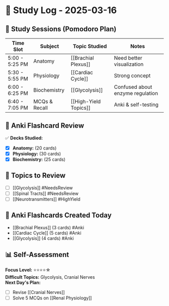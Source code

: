 # 📅 Study Log - 2025-03-16

## 📌 Study Sessions (Pomodoro Plan)  
| Time Slot        | Subject     | Topic Studied | Notes |
|-----------------|------------|--------------|-------|
| 5:00 - 5:25 PM  | Anatomy     | [[Brachial Plexus]] | Need better visualization |
| 5:30 - 5:55 PM  | Physiology  | [[Cardiac Cycle]] | Strong concept |
| 6:00 - 6:25 PM  | Biochemistry | [[Glycolysis]] | Confused about enzyme regulation |
| 6:40 - 7:05 PM  | MCQs & Recall | [[High-Yield Topics]] | Anki & self-testing |

## 🔄 **Anki Flashcard Review**
✅ **Decks Studied:**  
- [x] **Anatomy:** (20 cards)  
- [x] **Physiology:** (30 cards)  
- [x] **Biochemistry:** (25 cards)  

## 📌 **Topics to Review**
- [ ] [[Glycolysis]] #NeedsReview
- [ ] [[Spinal Tracts]] #NeedsReview
- [ ] [[Neurotransmitters]] #HighYield

## 🔗 **Anki Flashcards Created Today**
- [[Brachial Plexus]] (3 cards) #Anki
- [[Cardiac Cycle]] (5 cards) #Anki
- [[Glycolysis]] (4 cards) #Anki

## 📊 **Self-Assessment**
**Focus Level:** ⭐⭐⭐⭐☆  
**Difficult Topics:** Glycolysis, Cranial Nerves  
**Next Day's Plan:**  
- [ ] Revise [[Cranial Nerves]]  
- [ ] Solve 5 MCQs on [[Renal Physiology]]  
